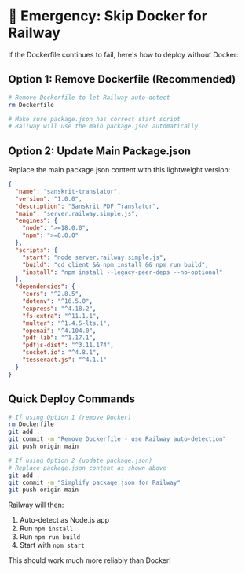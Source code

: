 # 🚨 Emergency: Skip Docker for Railway

If the Dockerfile continues to fail, here's how to deploy without Docker:

## Option 1: Remove Dockerfile (Recommended)

```bash
# Remove Dockerfile to let Railway auto-detect
rm Dockerfile

# Make sure package.json has correct start script
# Railway will use the main package.json automatically
```

## Option 2: Update Main Package.json

Replace the main package.json content with this lightweight version:

```json
{
  "name": "sanskrit-translator",
  "version": "1.0.0",
  "description": "Sanskrit PDF Translator",
  "main": "server.railway.simple.js",
  "engines": {
    "node": ">=18.0.0",
    "npm": ">=8.0.0"
  },
  "scripts": {
    "start": "node server.railway.simple.js",
    "build": "cd client && npm install && npm run build",
    "install": "npm install --legacy-peer-deps --no-optional"
  },
  "dependencies": {
    "cors": "^2.8.5",
    "dotenv": "^16.5.0",
    "express": "^4.18.2",
    "fs-extra": "^11.1.1",
    "multer": "^1.4.5-lts.1",
    "openai": "^4.104.0",
    "pdf-lib": "^1.17.1",
    "pdfjs-dist": "^3.11.174",
    "socket.io": "^4.8.1",
    "tesseract.js": "^4.1.1"
  }
}
```

## Quick Deploy Commands

```bash
# If using Option 1 (remove Docker)
rm Dockerfile
git add .
git commit -m "Remove Dockerfile - use Railway auto-detection"
git push origin main

# If using Option 2 (update package.json)
# Replace package.json content as shown above
git add .
git commit -m "Simplify package.json for Railway"
git push origin main
```

Railway will then:
1. Auto-detect as Node.js app
2. Run `npm install`
3. Run `npm run build` 
4. Start with `npm start`

This should work much more reliably than Docker!